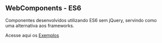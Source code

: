 ## WebComponents - ES6
<p>Componentes desenvolvidos utilizando ES6 sem jQuery, servindo como uma alternativa aos frameworks.</p>
<p>Acesse aqui os <a href="http://leandrofialho.com/web-components/src/index.html" target="_blank">Exemplos</a></p>
